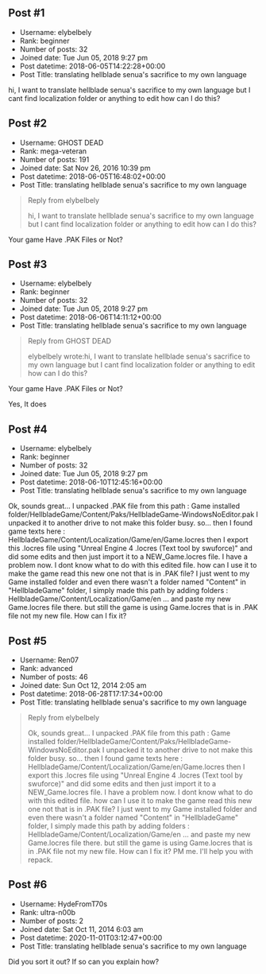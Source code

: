 ## Post #1
- Username: elybelbely
- Rank: beginner
- Number of posts: 32
- Joined date: Tue Jun 05, 2018 9:27 pm
- Post datetime: 2018-06-05T14:22:28+00:00
- Post Title: translating hellblade senua's sacrifice to my own language

hi,
I want to translate hellblade senua's sacrifice to my own language but I cant find localization folder or anything to edit
how can I do this?
## Post #2
- Username: GHOST DEAD
- Rank: mega-veteran
- Number of posts: 191
- Joined date: Sat Nov 26, 2016 10:39 pm
- Post datetime: 2018-06-05T16:48:02+00:00
- Post Title: translating hellblade senua's sacrifice to my own language

> Reply from elybelbely
>
> hi,
I want to translate hellblade senua's sacrifice to my own language but I cant find localization folder or anything to edit
how can I do this?

Your game Have .PAK Files or Not?
## Post #3
- Username: elybelbely
- Rank: beginner
- Number of posts: 32
- Joined date: Tue Jun 05, 2018 9:27 pm
- Post datetime: 2018-06-06T14:11:12+00:00
- Post Title: translating hellblade senua's sacrifice to my own language

> Reply from GHOST DEAD
>
> elybelbely wrote:hi,
I want to translate hellblade senua's sacrifice to my own language but I cant find localization folder or anything to edit
how can I do this?

Your game Have .PAK Files or Not?

Yes, It does
## Post #4
- Username: elybelbely
- Rank: beginner
- Number of posts: 32
- Joined date: Tue Jun 05, 2018 9:27 pm
- Post datetime: 2018-06-10T12:45:16+00:00
- Post Title: translating hellblade senua's sacrifice to my own language

Ok, sounds great...
I unpacked .PAK file from this path : Game installed folder/HellbladeGame/Content/Paks/HellbladeGame-WindowsNoEditor.pak
I unpacked it to another drive to not make this folder busy. so... then I found game texts here : HellbladeGame/Content/Localization/Game/en/Game.locres
then I export this .locres file using "Unreal Engine 4 .locres (Text tool by swuforce)" and did some edits and then just import it to a NEW_Game.locres file.
I have a problem now. I dont know what to do with this edited file. how can I use it to make the game read this new one not that is in .PAK file?
I just went to my Game installed folder and even there wasn't a folder named "Content" in "HellbladeGame" folder, I simply made this path by adding folders : HellbladeGame/Content/Localization/Game/en
... and paste my new Game.locres file there. but still the game is using Game.locres that is in .PAK file not my new file.
How can I fix it?
## Post #5
- Username: Ren07
- Rank: advanced
- Number of posts: 46
- Joined date: Sun Oct 12, 2014 2:05 am
- Post datetime: 2018-06-28T17:17:34+00:00
- Post Title: translating hellblade senua's sacrifice to my own language

> Reply from elybelbely
>
> Ok, sounds great...
I unpacked .PAK file from this path : Game installed folder/HellbladeGame/Content/Paks/HellbladeGame-WindowsNoEditor.pak
I unpacked it to another drive to not make this folder busy. so... then I found game texts here : HellbladeGame/Content/Localization/Game/en/Game.locres
then I export this .locres file using "Unreal Engine 4 .locres (Text tool by swuforce)" and did some edits and then just import it to a NEW_Game.locres file.
I have a problem now. I dont know what to do with this edited file. how can I use it to make the game read this new one not that is in .PAK file?
I just went to my Game installed folder and even there wasn't a folder named "Content" in "HellbladeGame" folder, I simply made this path by adding folders : HellbladeGame/Content/Localization/Game/en
... and paste my new Game.locres file there. but still the game is using Game.locres that is in .PAK file not my new file.
How can I fix it?
PM me.
I'll help you with repack.
## Post #6
- Username: HydeFromT70s
- Rank: ultra-n00b
- Number of posts: 2
- Joined date: Sat Oct 11, 2014 6:03 am
- Post datetime: 2020-11-01T03:12:47+00:00
- Post Title: translating hellblade senua's sacrifice to my own language

Did you sort it out? If so can you explain how?
